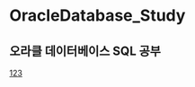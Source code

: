 # OracleDatabase_Study
## 오라클 데이터베이스 SQL 공부

[123](https://github.com/ehdqkd616/OracleDatabase_Study/blob/main/0_SYSTEM.sql)
